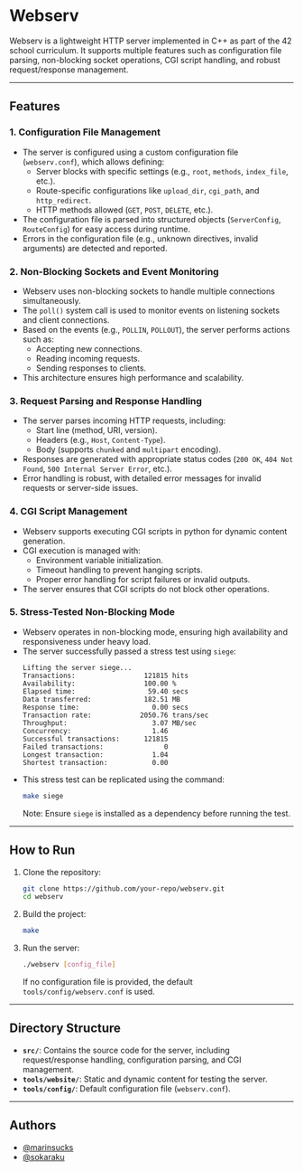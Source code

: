 # Webserv

Webserv is a lightweight HTTP server implemented in C++ as part of the 42 school curriculum. It supports multiple features such as configuration file parsing, non-blocking socket operations, CGI script handling, and robust request/response management.

---

## Features

### 1. Configuration File Management
- The server is configured using a custom configuration file (`webserv.conf`), which allows defining:
  - Server blocks with specific settings (e.g., `root`, `methods`, `index_file`, etc.).
  - Route-specific configurations like `upload_dir`, `cgi_path`, and `http_redirect`.
  - HTTP methods allowed (`GET`, `POST`, `DELETE`, etc.).
- The configuration file is parsed into structured objects (`ServerConfig`, `RouteConfig`) for easy access during runtime.
- Errors in the configuration file (e.g., unknown directives, invalid arguments) are detected and reported.

### 2. Non-Blocking Sockets and Event Monitoring
- Webserv uses non-blocking sockets to handle multiple connections simultaneously.
- The `poll()` system call is used to monitor events on listening sockets and client connections.
- Based on the events (e.g., `POLLIN`, `POLLOUT`), the server performs actions such as:
  - Accepting new connections.
  - Reading incoming requests.
  - Sending responses to clients.
- This architecture ensures high performance and scalability.

### 3. Request Parsing and Response Handling
- The server parses incoming HTTP requests, including:
  - Start line (method, URI, version).
  - Headers (e.g., `Host`, `Content-Type`).
  - Body (supports `chunked` and `multipart` encoding).
- Responses are generated with appropriate status codes (`200 OK`, `404 Not Found`, `500 Internal Server Error`, etc.).
- Error handling is robust, with detailed error messages for invalid requests or server-side issues.

### 4. CGI Script Management
- Webserv supports executing CGI scripts in python for dynamic content generation.
- CGI execution is managed with:
  - Environment variable initialization.
  - Timeout handling to prevent hanging scripts.
  - Proper error handling for script failures or invalid outputs.
- The server ensures that CGI scripts do not block other operations.
### 5. Stress-Tested Non-Blocking Mode
- Webserv operates in non-blocking mode, ensuring high availability and responsiveness under heavy load.
- The server successfully passed a stress test using `siege`:
	```
	Lifting the server siege...
	Transactions:                 121815 hits
	Availability:                 100.00 %
	Elapsed time:                  59.40 secs
	Data transferred:             182.51 MB
	Response time:                  0.00 secs
	Transaction rate:            2050.76 trans/sec
	Throughput:                     3.07 MB/sec
	Concurrency:                    1.46
	Successful transactions:      121815
	Failed transactions:               0
	Longest transaction:            1.04
	Shortest transaction:           0.00
	```
- This stress test can be replicated using the command:
	```bash
	make siege
	```
	Note: Ensure `siege` is installed as a dependency before running the test.

---

## How to Run
1. Clone the repository:
   ```bash
   git clone https://github.com/your-repo/webserv.git
   cd webserv
   ```

2. Build the project:
   ```bash
   make
   ```

3. Run the server:
   ```bash
   ./webserv [config_file]
   ```
   If no configuration file is provided, the default `tools/config/webserv.conf` is used.

---

## Directory Structure
- **`src/`**: Contains the source code for the server, including request/response handling, configuration parsing, and CGI management.
- **`tools/website/`**: Static and dynamic content for testing the server.
- **`tools/config/`**: Default configuration file (`webserv.conf`).

---

## Authors
- [@marinsucks](https://github.com/marinsucks)
- [@sokaraku](https://github.com/sokaraku)
